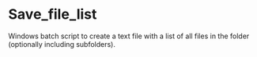 Save_file_list
==============

Windows batch script to create a text file with a list of all files in the folder (optionally including subfolders).
